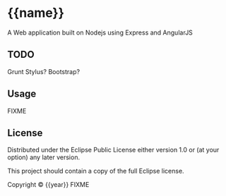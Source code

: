 # {{name}}

A Web application built on Nodejs using Express and AngularJS

## TODO
  Grunt
  Stylus?
  Bootstrap?

## Usage

FIXME

## License
Distributed under the Eclipse Public License either version 1.0 or (at
your option) any later version.

This project should contain a copy of the full Eclipse license.

Copyright © {{year}} FIXME

